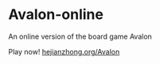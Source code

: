 # Avalon-online
An online version of the board game Avalon 

Play now! [hejianzhong.org/Avalon](http://hejianzhong.org)
